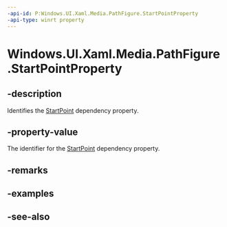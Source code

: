 ```yaml
---
-api-id: P:Windows.UI.Xaml.Media.PathFigure.StartPointProperty
-api-type: winrt property
---
```


<!-- Property syntax
public Windows.UI.Xaml.DependencyProperty StartPointProperty { get; }
-->

# Windows.UI.Xaml.Media.PathFigure.StartPointProperty

## -description
Identifies the [StartPoint](pathfigure_startpoint.md) dependency property.



## -property-value
The identifier for the [StartPoint](pathfigure_startpoint.md) dependency property.

## -remarks

## -examples

## -see-also
